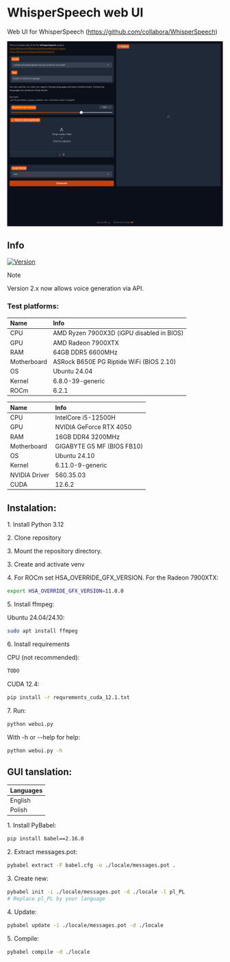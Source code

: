 # WhisperSpeech web UI
Web UI for WhisperSpeech (https://github.com/collabora/WhisperSpeech)

![Preview](screenshot.png)

## Info
[![Version](https://img.shields.io/badge/2.2-version-orange.svg)](https://github.com/Mateusz-Dera/WhisperSpeech-Web-UI/blob/main/README.md)

> [!Note]
> Version 2.x now allows voice generation via API.

### Test platforms:
|Name|Info|
|:---|:---|
|CPU|AMD Ryzen 7900X3D (iGPU disabled in BIOS)|
|GPU|AMD Radeon 7900XTX|
|RAM|64GB DDR5 6600MHz|
|Motherboard|ASRock B650E PG Riptide WiFi (BIOS 2.10)|
|OS|Ubuntu 24.04|
|Kernel|6.8.0-39-generic|
|ROCm|6.2.1|

|Name|Info|
|:---|:---|
|CPU|IntelCore i5-12500H|
|GPU|NVIDIA GeForce RTX 4050|
|RAM|16GB DDR4 3200MHz|
|Motherboard|GIGABYTE G5 MF (BIOS FB10)|
|OS|Ubuntu 24.10|
|Kernel|6.11.0-9-generic|
|NVIDIA Driver|560.35.03|
|CUDA|12.6.2|

## Instalation:
1\. Install Python 3.12

2\. Clone repository

3\. Mount the repository directory.

3\. Create and activate venv

4\. For ROCm set HSA_OVERRIDE_GFX_VERSION.
For the Radeon 7900XTX:
```bash
export HSA_OVERRIDE_GFX_VERSION=11.0.0
```
5\. Install ffmpeg:

Ubuntu 24.04/24.10:
```bash
sudo apt install ffmpeg
```

6\. Install requirements

CPU (not recommended):
```bash
TODO
```

CUDA 12.4:
```bash
pip install -r requrements_cuda_12.1.txt
```

7\. Run:
```bash
python webui.py
```
With -h or --help for help:
```bash
python webui.py -h
```
## GUI tanslation:
|Languages|
|:---|
|English|
|Polish|

<!-- TRANSLATION -->
1\. Install PyBabel:
```bash
pip install babel==2.16.0
```

2\. Extract messages.pot:
```bash
pybabel extract -F babel.cfg -o ./locale/messages.pot . 
```

3\. Create new:
```bash
pybabel init -i ./locale/messages.pot -d ./locale -l pl_PL
# Replace pl_PL by your language
```

4\. Update:
```bash
pybabel update -i ./locale/messages.pot -d ./locale
```

5\. Compile:
```bash
pybabel compile -d ./locale